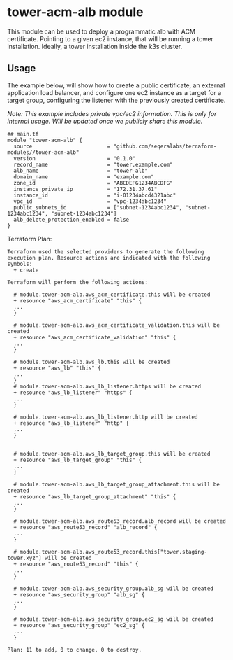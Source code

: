 # tower-acm-alb module

This module can be used to deploy a programmatic alb with ACM certificate. Pointing to a given ec2 instance, that will be running a tower installation.
Ideally, a tower installation inside the k3s cluster.

## Usage

The example below, will show how to create a public certificate, an external application load balancer, and configure one ec2 instance as a target for a target group, configuring the listener with the previously created certificate.


_Note: This example includes private vpc/ec2 information. This is only for internal usage. Will be updated once we publicly share this module._
```hcl
## main.tf
module "tower-acm-alb" {
  source                        = "github.com/seqeralabs/terraform-modules//tower-acm-alb"
  version                       = "0.1.0"
  record_name                   = "tower.example.com"
  alb_name                      = "tower-alb"
  domain_name                   = "example.com"
  zone_id                       = "ABCDEFG1234ABCDFG"
  instance_private_ip           = "172.31.37.61"
  instance_id                   = "i-01234abcd4321abc"
  vpc_id                        = "vpc-1234abc1234"
  public_subnets_id             = ["subnet-1234abc1234", "subnet-1234abc1234", "subnet-1234abc1234"]
  alb_delete_protection_enabled = false
}
```

Terraform Plan:
```shell
Terraform used the selected providers to generate the following execution plan. Resource actions are indicated with the following symbols:
  + create

Terraform will perform the following actions:

  # module.tower-acm-alb.aws_acm_certificate.this will be created
  + resource "aws_acm_certificate" "this" {
  ...
  }

  # module.tower-acm-alb.aws_acm_certificate_validation.this will be created
  + resource "aws_acm_certificate_validation" "this" {
  ...
  }

  # module.tower-acm-alb.aws_lb.this will be created
  + resource "aws_lb" "this" {
  ...
  }
  # module.tower-acm-alb.aws_lb_listener.https will be created
  + resource "aws_lb_listener" "https" {
  ...
  }

  # module.tower-acm-alb.aws_lb_listener.http will be created
  + resource "aws_lb_listener" "http" {
  ...
  }


  # module.tower-acm-alb.aws_lb_target_group.this will be created
  + resource "aws_lb_target_group" "this" {
  ...
  }

  # module.tower-acm-alb.aws_lb_target_group_attachment.this will be created
  + resource "aws_lb_target_group_attachment" "this" {
  ...
  }

  # module.tower-acm-alb.aws_route53_record.alb_record will be created
  + resource "aws_route53_record" "alb_record" {
  ...
  }

  # module.tower-acm-alb.aws_route53_record.this["tower.staging-tower.xyz"] will be created
  + resource "aws_route53_record" "this" {
  ...
  }

  # module.tower-acm-alb.aws_security_group.alb_sg will be created
  + resource "aws_security_group" "alb_sg" {
  ...
  }

  # module.tower-acm-alb.aws_security_group.ec2_sg will be created
  + resource "aws_security_group" "ec2_sg" {
  ...
  }

Plan: 11 to add, 0 to change, 0 to destroy.
```